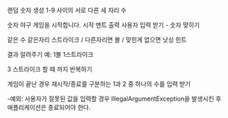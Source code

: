 랜덤 숫자 생성
1-9 사이의 서로 다른 세 자리 수 

숫자 야구 게임을 시작합니다. 시작 멘트 출력 
사용자 입력 받기 - 숫자 맞히기 

같은 수 같은자리 스트라이크 / 다른자리면 볼 / 맞힌게 없으면 낫싱 힌트

결과 알려주기 예: 1볼 1스트라이크 

3 스트라이크 할 때 까지 반복하기

게임이 끝난 경우 재시작/종료를 구분하는 1과 2 중 하나의 수를 입력 받기

-예외: 사용자가 잘못된 값을 입력할 경우 IllegalArgumentException을 발생시킨 후 애플리케이션은 종료되어야 한다.
